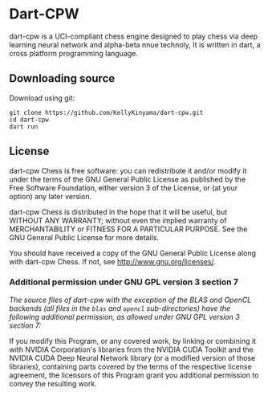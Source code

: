 # Dart-CPW

dart-cpw is a UCI-compliant chess engine designed to play chess via deep learning neural network and alpha-beta nnue technoly, It is written in dart, a cross platform programming language.

## Downloading source

Download using git:

```shell
git clone https://github.com/KellyKinyama/dart-cpw.git
cd dart-cpw
dart run
```

## License

dart-cpw Chess is free software: you can redistribute it and/or modify
it under the terms of the GNU General Public License as published by
the Free Software Foundation, either version 3 of the License, or
(at your option) any later version.

dart-cpw Chess is distributed in the hope that it will be useful,
but WITHOUT ANY WARRANTY; without even the implied warranty of
MERCHANTABILITY or FITNESS FOR A PARTICULAR PURPOSE. See the
GNU General Public License for more details.

You should have received a copy of the GNU General Public License
along with dart-cpw Chess. If not, see <http://www.gnu.org/licenses/>.

### Additional permission under GNU GPL version 3 section 7

_The source files of dart-cpw with the exception of the BLAS and OpenCL
backends (all files in the `blas` and `opencl` sub-directories) have
the following additional permission, as allowed under GNU GPL version 3
section 7:_

If you modify this Program, or any covered work, by linking or
combining it with NVIDIA Corporation's libraries from the NVIDIA CUDA
Toolkit and the NVIDIA CUDA Deep Neural Network library (or a
modified version of those libraries), containing parts covered by the
terms of the respective license agreement, the licensors of this
Program grant you additional permission to convey the resulting work.
